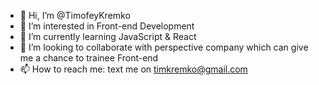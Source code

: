 - 👋 Hi, I’m @TimofeyKremko
- 👀 I’m interested in Front-end Development
- 🌱 I’m currently learning JavaScript & React
- 💞️ I’m looking to collaborate with perspective company which can give me a chance to trainee Front-end
- 📫 How to reach me: text me on timkremko@gmail.com
